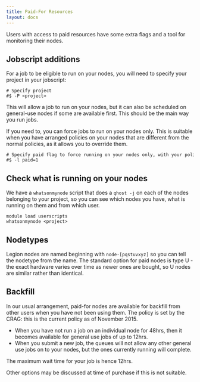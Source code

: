 ```yaml
---
title: Paid-For Resources
layout: docs
---
```

Users with access to paid resources have some extra flags and a tool for
monitoring their nodes.

## Jobscript additions

For a job to be eligible to run on your nodes, you will need to specify
your project in your jobscript:

```
# Specify project
#$ -P <project>
```

This will allow a job to run on your nodes, but it can also be scheduled
on general-use nodes if some are available first. This should be the
main way you run jobs.

If you need to, you can force jobs to run on your nodes only. This is
suitable when you have arranged policies on your nodes that are
different from the normal policies, as it allows you to override
them.

```
# Specify paid flag to force running on your nodes only, with your policies
#$ -l paid=1
```

## Check what is running on your nodes

We have a `whatsonmynode` script that does a `qhost -j` on each of the
nodes belonging to your project, so you can see which nodes you have,
what is running on them and from which user.

```
module load userscripts
whatsonmynode <project>
```

## Nodetypes

Legion nodes are named beginning with `node-[pqstuvxyz]` so you can
tell the nodetype from the name. The standard option for paid nodes is
type U - the exact hardware varies over time as newer ones are bought,
so U nodes are similar rather than identical.

## Backfill

In our usual arrangement, paid-for nodes are available for backfill from
other users when you have not been using them. The policy is set by the
CRAG: this is the current policy as of November 2015.

  - When you have not run a job on an individual node for 48hrs, then it
    becomes available for general use jobs of up to 12hrs.
  - When you submit a new job, the queues will not allow any other
    general use jobs on to your nodes, but the ones currently running
    will complete.

The maximum wait time for your job is hence 12hrs.

Other options may be discussed at time of purchase if this is not
suitable.
